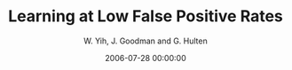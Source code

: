 ---
title: "Learning at Low False Positive Rates"
collection: publications
permalink: /publication/2006-07-28-0018
date: 2006-07-28 00:00:00
author: 'W. Yih, J. Goodman and G. Hulten'
venue: 'CEAS-2006'
---